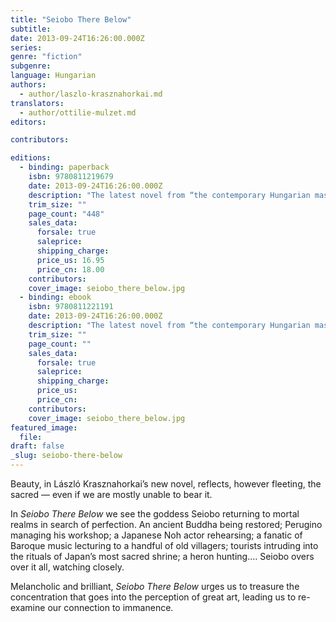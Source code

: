 ```yaml
---
title: "Seiobo There Below"
subtitle:
date: 2013-09-24T16:26:00.000Z
series:
genre: "fiction"
subgenre:
language: Hungarian
authors:
  - author/laszlo-krasznahorkai.md
translators:
  - author/ottilie-mulzet.md
editors:

contributors:

editions:
  - binding: paperback
    isbn: 9780811219679
    date: 2013-09-24T16:26:00.000Z
    description: "The latest novel from “the contemporary Hungarian master of the apocalypse” (Susan Sontag) "
    trim_size: ""
    page_count: "448"
    sales_data:
      forsale: true
      saleprice:
      shipping_charge:
      price_us: 16.95
      price_cn: 18.00
    contributors:
    cover_image: seiobo_there_below.jpg
  - binding: ebook
    isbn: 9780811221191
    date: 2013-09-24T16:26:00.000Z
    description: "The latest novel from “the contemporary Hungarian master of the apocalypse” (Susan Sontag) "
    trim_size: ""
    page_count: ""
    sales_data:
      forsale: true
      saleprice:
      shipping_charge:
      price_us:
      price_cn:
    contributors:
    cover_image: seiobo_there_below.jpg
featured_image:
  file:
draft: false
_slug: seiobo-there-below
---
```


Beauty, in László Krasznahorkai’s new novel, reflects, however fleeting, the sacred — even if we are mostly unable to bear it.

In _Seiobo There Below_ we see the goddess Seiobo returning to mortal realms in search of perfection. An ancient Buddha being restored; Perugino managing his workshop; a Japanese Noh actor rehearsing; a fanatic of Baroque music lecturing to a handful of old villagers; tourists intruding into the rituals of Japan’s most sacred shrine; a heron hunting.… Seiobo overs over it all, watching closely.

Melancholic and brilliant, _Seiobo There Below_ urges us to treasure the concentration that goes into the perception of great art, leading us to re-examine our connection to immanence. 

